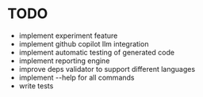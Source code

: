 # TODO

- implement experiment feature
- implement github copilot llm integration
- implement automatic testing of generated code
- implement reporting engine
- improve deps validator to support different languages
- implement --help for all commands
- write tests
